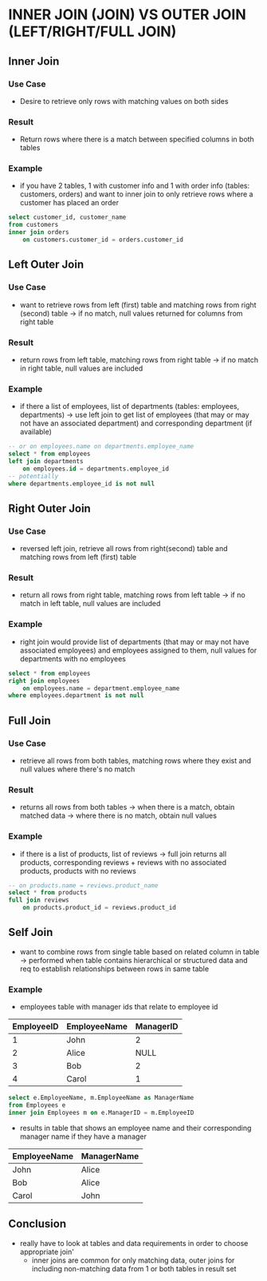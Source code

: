 # INNER JOIN (JOIN) VS OUTER JOIN (LEFT/RIGHT/FULL JOIN)

## Inner Join
### Use Case
- Desire to retrieve only rows with matching values on both sides
### Result
- Return rows where there is a match between specified columns in both tables
### Example
- if you have 2 tables, 1 with customer info and 1 with order info (tables: customers, orders) and want to inner join to only retrieve rows where a customer has placed an order

```sql
select customer_id, customer_name
from customers
inner join orders
    on customers.customer_id = orders.customer_id
```
## Left Outer Join
### Use Case
- want to retrieve rows from left (first) table and matching rows from right (second) table -> if no match, null values returned for columns from right table
### Result
- return rows from left table, matching rows from right table -> if no match in right table, null values are included
### Example
- if there a list of employees, list of departments (tables: employees, departments) -> use left join to get list of employees (that may or may not have an associated department) and corresponding department (if available)
```sql
-- or on employees.name on departments.employee_name
select * from employees
left join departments
    on employees.id = departments.employee_id
-- potentially
where departments.employee_id is not null
```

## Right Outer Join
### Use Case
- reversed left join, retrieve all rows from right(second) table and matching rows from left (first) table
### Result
- return all rows from right table, matching rows from left table -> if no match in left table, null values are included
### Example
- right join would provide list of departments (that may or may not have associated employees) and employees assigned to them, null values for departments with no employees

```sql
select * from employees
right join employees
    on employees.name = department.employee_name
where employees.department is not null
```
## Full Join
### Use Case
- retrieve all rows from both tables, matching rows where they exist and null values where there's no match
### Result
- returns all rows from both tables -> when there is a match, obtain matched data -> where there is no match, obtain null values
### Example
- if there is a list of products, list of reviews -> full join returns all products, corresponding reviews + reviews with no associated products, products with no reviews
```sql
-- on products.name = reviews.product_name
select * from products
full join reviews
    on products.product_id = reviews.product_id
```
## Self Join
- want to combine rows from single table based on related column in table -> performed when table contains hierarchical or structured data and req to establish relationships between rows in same table
### Example
- employees table with manager ids that relate to employee id

| EmployeeID | EmployeeName | ManagerID |
| - | - | - |
| 1 | John | 2 |
| 2 | Alice | NULL |
| 3 | Bob | 2 |
| 4 | Carol | 1 |

```sql
select e.EmployeeName, m.EmployeeName as ManagerName
from Employees e
inner join Employees m on e.ManagerID = m.EmployeeID
```
- results in table that shows an employee name and their corresponding manager name if they have a manager

| EmployeeName | ManagerName |
| - | - |
| John | Alice |
| Bob | Alice |
| Carol | John |

## Conclusion
- really have to look at tables and data requirements in order to choose appropriate join'
    * inner joins are common for only matching data, outer joins for including non-matching data from 1 or both tables in result set
